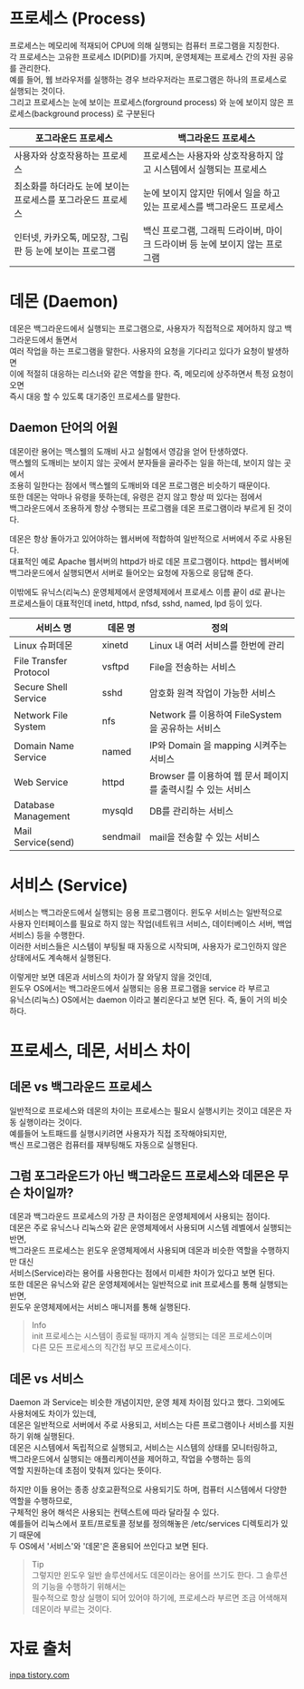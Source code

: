# 프로세스 (Process)
프로세스는 메모리에 적재되어 CPU에 의해 실행되는 컴퓨터 프로그램을 지칭한다.  
각 프로세스는 고유한 프로세스 ID(PID)를 가지며, 운영체제는 프로세스 간의 자원 공유를 관리한다.  
예를 들어, 웹 브라우저를 실행하는 경우 브라우저라는 프로그램은 하나의 프로세스로 실행되는 것이다.  
그리고 프로세스는 눈에 보이는 프로세스(forground process) 와 눈에 보이지 않은 프로세스(background process) 로 구분된다


포그라운드 프로세스 | 백그라운드 프로세스
---|---
사용자와 상호작용하는 프로세스	| 프로세스는 사용자와 상호작용하지 않고 시스템에서 실행되는 프로세스  
최소화를 하더라도 눈에 보이는 프로세스를 포그라운드 프로세스	| 눈에 보이지 않지만 뒤에서 일을 하고 있는 프로세스를 백그라운드 프로세스  
인터넷, 카카오톡, 메모장, 그림판 등 눈에 보이는 프로그램 | 백신 프로그램, 그래픽 드라이버, 마이크 드라이버 등 눈에 보이지 않는 프로그램


# 데몬 (Daemon)
데몬은 백그라운드에서 실행되는 프로그램으로, 사용자가 직접적으로 제어하지 않고 백그라운드에서 돌면서  
여러 작업을 하는 프로그램을 말한다. 사용자의 요청을 기다리고 있다가 요청이 발생하면  
이에 적절히 대응하는 리스너와 같은 역할을 한다. 즉, 메모리에 상주하면서 특정 요청이 오면  
즉시 대응 할 수 있도록 대기중인 프로세스를 말한다. 

## Daemon 단어의 어원
데몬이란 용어는 맥스웰의 도깨비 사고 실험에서 영감을 얻어 탄생하였다.  
맥스웰의 도깨비는 보이지 않는 곳에서 분자들을 골라주는 일을 하는데, 보이지 않는 곳에서  
조용히 일한다는 점에서 맥스웰의 도깨비와 데몬 프로그램은 비슷하기 때문이다.  
또한 데몬는 악마나 유령을 뜻하는데, 유령은 걷지 않고 항상 떠 있다는 점에서  
백그라운드에서 조용하게 항상 수행되는 프로그램을 데몬 프로그램이라 부르게 된 것이다.

데몬은 항상 돌아가고 있어야하는 웹서버에 적합하여 일반적으로 서버에서 주로 사용된다.  
대표적인 예로 Apache 웹서버의 httpd가 바로 데몬 프로그램이다. httpd는 웹서버에  
백그라운드에서 실행되면서 서버로 들어오는 요청에 자동으로 응답해 준다.

이밖에도 유닉스(리눅스) 운영체제에서 운영체제에서 프로세스 이름 끝이 d로 끝나는  
프로세스들이 대표적인데 inetd, httpd, nfsd, sshd, named, lpd 등이 있다.


서비스 명	| 데몬 명| 	정의
---|---|---
Linux 슈퍼데몬	| xinetd	| Linux 내 여러 서비스를 한번에 관리
File Transfer Protocol	| vsftpd | 	File을 전송하는 서비스
Secure Shell Service	| sshd | 	암호화 원격 작업이 가능한 서비스
Network File System	|  nfs	| Network 를 이용하여 FileSystem 을 공유하는 서비스
Domain Name Service	| named | 	IP와 Domain 을 mapping 시켜주는 서비스
Web Service	| httpd	| Browser 를 이용하여 웹 문서 페이지를 출력시킬 수 있는 서비스
Database Management	| mysqld | 	DB를 관리하는 서비스
Mail Service(send)	| sendmail | 	mail을 전송할 수 있는 서비스

# 서비스 (Service)
서비스는 백그라운드에서 실행되는 응용 프로그램이다. 윈도우 서비스는 일반적으로  
사용자 인터페이스를 필요로 하지 않는 작업(네트워크 서비스, 데이터베이스 서버, 백업 서비스) 등을 수행한다.  
이러한 서비스들은 시스템이 부팅될 때 자동으로 시작되며, 사용자가 로그인하지 않은 상태에서도 계속해서 실행된다.

이렇게만 보면 데몬과 서비스의 차이가 잘 와닿지 않을 것인데,  
윈도우 OS에서는 백그라운드에서 실행되는 응용 프로그램을 service 라 부르고  
유닉스(리눅스) OS에서는 daemon 이라고 불리운다고 보면 된다. 즉, 둘이 거의 비슷하다.

# 프로세스, 데몬, 서비스 차이
## 데몬 vs 백그라운드 프로세스
일반적으로 프로세스와 데몬의 차이는 프로세스는 필요시 실행시키는 것이고 데몬은 자동 실행이라는 것이다.  
예를들어 노트패드를 실행시키려면 사용자가 직접 조작해야되지만,  
백신 프로그램은 컴퓨터를 재부팅해도 자동으로 실행된다.

## 그럼 포그라운드가 아닌 백그라운드 프로세스와 데몬은 무슨 차이일까?

데몬과 백그라운드 프로세스의 가장 큰 차이점은 운영체제에서 사용되는 점이다.  
데몬은 주로 유닉스나 리눅스와 같은 운영체제에서 사용되며 시스템 레벨에서 실행되는 반면,  
백그라운드 프로세스는 윈도우 운영체제에서 사용되며 데몬과 비슷한 역할을 수행하지만 대신  
서비스(Service)라는 용어를 사용한다는 점에서 미세한 차이가 있다고 보면 된다.  
또한 데몬은 유닉스와 같은 운영체제에서는 일반적으로 init 프로세스를 통해 실행되는 반면,  
윈도우 운영체제에서는 서비스 매니저를 통해 실행된다.

> Info  
> init 프로세스는 시스템이 종료될 때까지 계속 실행되는 데몬 프로세스이며  
> 다른 모든 프로세스의 직간접 부모 프로세스이다.


## 데몬 vs 서비스
Daemon 과 Service는 비슷한 개념이지만, 운영 체제 차이점 있다고 했다. 그외에도 사용처에도 차이가 있는데,  
데몬은 일반적으로 서버에서 주로 사용되고, 서비스는 다른 프로그램이나 서비스를 지원하기 위해 실행된다.  
데몬은 시스템에서 독립적으로 실행되고, 서비스는 시스템의 상태를 모니터링하고,  
백그라운드에서 실행되는 애플리케이션을 제어하고, 작업을 수행하는 등의  
역할 지원하는데 초점이 맞춰져 있다는 뜻이다.

하지만 이들 용어는 종종 상호교환적으로 사용되기도 하며, 컴퓨터 시스템에서 다양한 역할을 수행하므로,  
구체적인 용어 해석은 사용되는 컨텍스트에 따라 달라질 수 있다.  
예를들어 리눅스에서 포트/프로토콜 정보를 정의해놓은 /etc/services 디렉토리가 있기 때문에  
두 OS에서 '서비스'와 '데몬'은 혼용되어 쓰인다고 보면 된다.

> Tip  
> 그렇지만 윈도우 일반 솔루션에서도 데몬이라는 용어를 쓰기도 한다. 그 솔루션의 기능을 수행하기 위해서는  
> 필수적으로 항상 실행이 되어 있어야 하기에, 프로세스라 부르면 조금 어색해져 데몬이라 부르는 것이다.

# 자료 출처
[inpa tistory.com](https://inpa.tistory.com/entry/%ED%94%84%EB%A1%9C%EC%84%B8%EC%8A%A4-%EB%8D%B0%EB%AA%AC-%EC%84%9C%EB%B9%84%EC%8A%A4-%EC%A0%95%EB%A6%AC)
